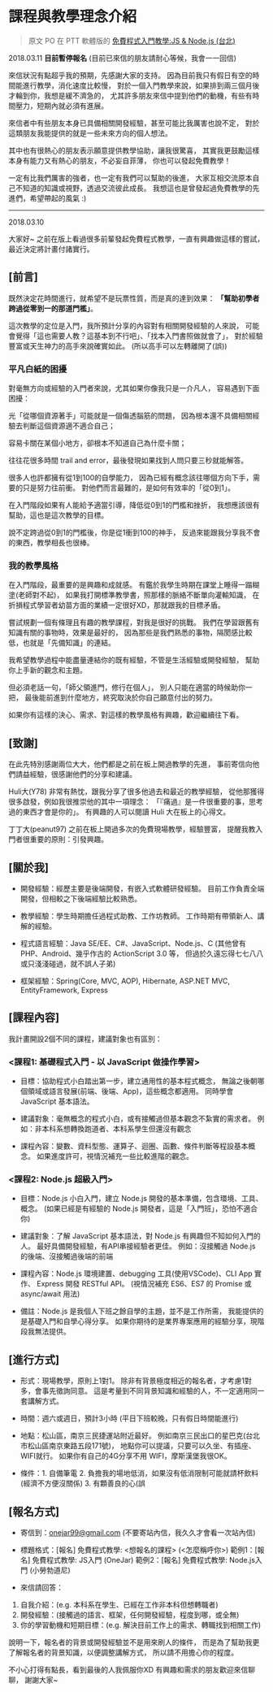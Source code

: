 # 課程與教學理念介紹

> 原文 PO 在 PTT 軟體版的 [免費程式入門教學:JS & Node.js (台北)](https://www.ptt.cc/bbs/Soft_Job/M.1520693458.A.927.html)


2018.03.11
**目前暫停報名**
(目前已來信的朋友請耐心等候，我會一一回信)

來信狀況有點超乎我的預期，先感謝大家的支持。
因為目前我只有假日有空的時間能進行教學，消化速度比較慢，
對於一個入門教學來說，如果排到兩三個月後才輪到你，我想是緩不濟急的，
尤其許多朋友來信中提到他們的動機，有些有時間壓力，短期內就必須有進展。

來信者中有些朋友本身已具備相關開發經驗，甚至可能比我厲害也說不定，
對於這類朋友我能提供的就是一些未來方向的個人想法。

其中也有很熱心的朋友表示願意提供教學協助，讓我很驚喜，
其實我更鼓勵這樣本身有能力又有熱心的朋友，不必妄自菲薄，
你也可以發起免費教學！

一定有比我們厲害的強者，也一定有我們可以幫助的後進，
大家互相交流原本自己不知道的知識或視野，透過交流彼此成長。
我想這也是曾發起過免費教學的先進們，希望帶起的風氣 :)

----------------------------------------------------------
2018.03.10

大家好~
之前在版上看過很多前輩發起免費程式教學，一直有興趣做這樣的嘗試，
最近決定將計畫付諸實行。


## [前言]

既然決定花時間進行，就希望不是玩票性質，而是真的達到效果：
**「幫助初學者跨過從零到一的那道門檻」**。

這次教學的定位是入門，我所預計分享的內容對有相關開發經驗的人來說，
可能會覺得「這也需要人教？這基本到不行吧」、「找本入門書照做就會了」，
對於經驗豐富或天生神力的高手來說確實如此。
(所以高手可以左轉離開了(誤))

### 平凡白紙的困擾

對毫無方向或經驗的入門者來說，尤其如果你像我只是一介凡人，
容易遇到下面困擾：

光「從哪個資源著手」可能就是一個傷透腦筋的問題，
因為根本還不具備相關經驗去判斷這個資源適不適合自己；

容易卡關在某個小地方，卻根本不知道自己為什麼卡關；

往往花很多時間 trail and error，最後發現如果找到人問只要三秒就能解答。

很多人也許都擁有從1到100的自學能力，
因為已經有概念該往哪個方向下手，需要的只是努力往前衝。
對他們而言最難的，是如何有效率的「從0到1」。

在入門階段如果有人能給予適當引導，降低從0到1的門檻和挫折，
我想應該很有幫助，這也是這次教學的目標。

說不定跨過從0到1的門檻後，你是從1衝到100的神手，
反過來能跟我分享我不會的東西，教學相長也很棒。

### 我的教學風格

在入門階段，最重要的是興趣和成就感。
有鑑於我學生時期在課堂上睡得一蹋糊塗(老師對不起)，
如果我打開標準教學書，照那樣的脈絡不斷單向灌輸知識，
在折損程式學習者幼苗方面的業績一定很好XD，那就跟我的目標矛盾。

嘗試規劃一個有條理且有趣的教學課程，對我是很好的挑戰。
我們在學習跟舊有知識有關的事物時，效果是最好的，
因為那些是我們熟悉的事物，隔閡感比較低，也就是「先備知識」的連結。

我希望教學過程中能盡量連結你的既有經驗，不管是生活經驗或開發經驗，
幫助你上手新的觀念和主題。

但必須老話一句，「師父領進門，修行在個人」，
別人只能在適當的時候助你一把，
最後能前進到什麼地方，終究取決於你自己願意付出的努力。


如果你有這樣的決心、需求、對這樣的教學風格有興趣，歡迎繼續往下看。


## [致謝]

在此先特別感謝兩位大大，他們都是之前在板上開過教學的先進，
事前寄信向他們請益經驗，很感謝他們的分享和建議。

Huli大(Y78)
非常有熱忱，跟我分享了很多他過去和最近的教學經驗，
從他那獲得很多啟發，例如我很推崇他的其中一項理念：
「『痛過』是一件很重要的事，思考過的東西才會是你的」。
有興趣的人可以閱讀 Huli 大在板上的心得文。

丁丁大(peanut97)
之前在板上開過多次的免費現場教學，經驗豐富，
提醒我教入門者很重要的原則：引發興趣。


## [關於我]

* 開發經驗：經歷主要是後端開發，有嵌入式軟體研發經驗。
            目前工作負責全端開發，但相較之下後端經驗比較熟悉。

* 教學經驗：學生時期擔任過程式助教、工作坊教師。
            工作時期有帶領新人、講解的經驗。

* 程式語言經驗：Java SE/EE、C#、JavaScript、Node.js、C
                (其他曾有 PHP、Android、幾乎作古的 ActionScript 3.0 等，
                 但過於久遠忘得七七八八或只淺淺碰過，就不誤人子弟)

* 框架經驗：Spring(Core, MVC, AOP), Hibernate, ASP.NET MVC,
            EntityFramework, Express


## [課程內容]

我計畫開設2個不同的課程，建議對象也有區別：


### <課程1: 基礎程式入門 - 以 JavaScript 做操作學習>

* 目標：協助程式小白踏出第一步，建立通用性的基本程式概念，
        無論之後朝哪個領域或語言發展(前端、後端、App)，這些概念都適用。
        同時學會 JavaScript 基本語法。

* 建議對象：毫無概念的程式小白，或有接觸過但基本觀念不紮實的需求者。
            例如：非本科系想轉換跑道者、本科系學生但還沒有觀念

* 課程內容：變數、資料型態、運算子、迴圈、函數、條件判斷等程設基本概念。
            如果進度許可，視情況補充一些比較進階的觀念。


### <課程2: Node.js 超級入門>

* 目標：Node.js 小白入門，建立 Node.js 開發的基本準備，包含環境、工具、概念。
        (如果已經是有經驗的 Node.js 開發者，這是「入門班」，恐怕不適合你)

* 建議對象：了解 JavaScript 基本語法，對 Node.js 有興趣但不知如何入門的人。
            最好具備開發經驗，有API串接經驗者更佳。
            例如：沒接觸過 Node.js 的後端、沒接觸過後端的前端

* 課程內容：Node.js 環境建置、debugging 工具(使用VSCode)、CLI App 實作、
            Express 開發 RESTful API。
            (視情況補充 ES6、ES7 的 Promise 或 async/await 用法)

* 備註：Node.js 是我個人下班之餘自學的主題，並不是工作所需，
        我能提供的是基礎入門和自學心得分享。
        如果你期待的是業界專案應用的經驗分享，現階段我無法提供。


## [進行方式]

* 形式：現場教學，原則上1對1。
        除非有背景極度相近的報名者，才考慮1對多，會事先徵詢同意。
        這是考量到不同背景知識和經驗的人，不一定適用同一套講解方式。

* 時間：週六或週日，預計3小時 (平日下班較晚，只有假日時間能進行)

* 地點：松山區，南京三民捷運站附近最好。
        例如南京三民出口的星巴克(台北市松山區南京東路五段171號)，
        地點你可以提議，只要可以久坐、有插座、WIFI就行。
        如果你有自己的4G分享不用 WIFI，摩斯漢堡我很OK。

* 條件：1. 自備筆電
        2. 負擔我的場地低消，如果沒有低消限制可能就請杯飲料(經濟不方便沒關係)
        3. 有顆善良的心(誤


## [報名方式]

* 寄信到：onejar99@gmail.com (不要寄站內信，我久久才會看一次站內信)

* 標題格式：[報名] 免費程式教學: <想報名的課程> (<怎麼稱呼你>)
  範例1：[報名] 免費程式教學: JS入門 (OneJar)
  範例2：[報名] 免費程式教學: Node.js入門 (小勞勃道尼)

* 來信請回答：
1. 自我介紹：(e.g. 本科系在學生、已經在工作非本科但想轉職者)
2. 開發經驗：(接觸過的語言、框架，任何開發經驗，程度到哪，或全無)
3. 你的學習動機和短期目標：(e.g. 解決目前工作上的需求、轉職找到相關工作)

說明一下，報名者的背景或開發經驗並不是用來刷人的條件，
而是為了幫助我更了解報名者的背景知識，以便調整講解方式，
所以請不用擔心你的程度。


不小心打得有點長，看到最後的人我佩服你XD
有興趣和需求的朋友歡迎來信聊聊，
謝謝大家~